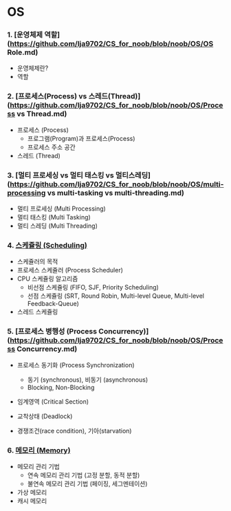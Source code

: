 # OS

### 1. [운영체제 역할](https://github.com/lja9702/CS_for_noob/blob/noob/OS/OS Role.md)

- 운영체제란?
- 역할

### 2. [프로세스(Process) vs 스레드(Thread)](https://github.com/lja9702/CS_for_noob/blob/noob/OS/Process vs Thread.md)

- 프로세스 (Process)
  - 프로그램(Program)과 프로세스(Process)
  - 프로세스 주소 공간
- 스레드 (Thread)

### 3. [멀티 프로세싱 vs 멀티 태스킹 vs 멀티스레딩](https://github.com/lja9702/CS_for_noob/blob/noob/OS/multi-processing vs multi-tasking vs multi-threading.md)

- 멀티 프로세싱 (Multi Processing)
- 멀티 태스킹 (Multi Tasking)
- 멀티 스레딩 (Multi Threading)

### 4. [스케쥴링 (Scheduling)](https://github.com/lja9702/CS_for_noob/blob/noob/OS/scheduling.md)

- 스케쥴러의 목적
- 프로세스 스케쥴러 (Process Scheduler)
- CPU 스케쥴링 알고리즘
  - 비선점 스케쥴링 (FIFO, SJF, Priority Scheduling)
  - 선점 스케쥴링 (SRT, Round Robin, Multi-level Queue, Multi-level Feedback-Queue)
- 스레드 스케쥴링

### 5. [프로세스 병행성 (Process Concurrency)](https://github.com/lja9702/CS_for_noob/blob/noob/OS/Process Concurrency.md)

- 프로세스 동기화 (Process Synchronization)
  - 동기 (synchronous), 비동기 (asynchronous)
  - Blocking, Non-Blocking

- 임계영역 (Critical Section)
- 교착상태 (Deadlock)
- 경쟁조건(race condition), 기아(starvation)

### 6. [메모리 (Memory)](https://github.com/lja9702/CS_for_noob/blob/noob/OS/Memory.md)

- 메모리 관리 기법
  - 연속 메모리 관리 기법 (고정 분할, 동적 분할)
  - 불연속 메모리 관리 기법 (페이징, 세그멘테이션)
- 가상 메모리
- 캐시 메모리